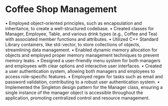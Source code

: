 # Coffee Shop Management

• Employed object-oriented principles, such as encapsulation and inheritance, to create a well-structured codebase.
• Created classes for Manager, Employee, Table, and various drink types (e.g., Coffee and Tea) with associated member functions and attributes.
• Utilized C++ Standard Library containers, like std::vector, to store collections of objects, streamlining data management.
• Enabled dynamic memory allocation for objects and employed proper memory management techniques to prevent memory leaks.
• Designed a user-friendly menu system for both managers and employees with clear options and interactive user interfaces.
• Created a user authentication system, allowing both managers and employees to access role-specific features.
• Employed regex for tasks such as email and password validation, contributing to a robust user authentication system.
• Implemented the Singleton design pattern for the Manager class, ensuring a single instance of the manager object is accessible throughout the application, promoting centralized control and resource management.
